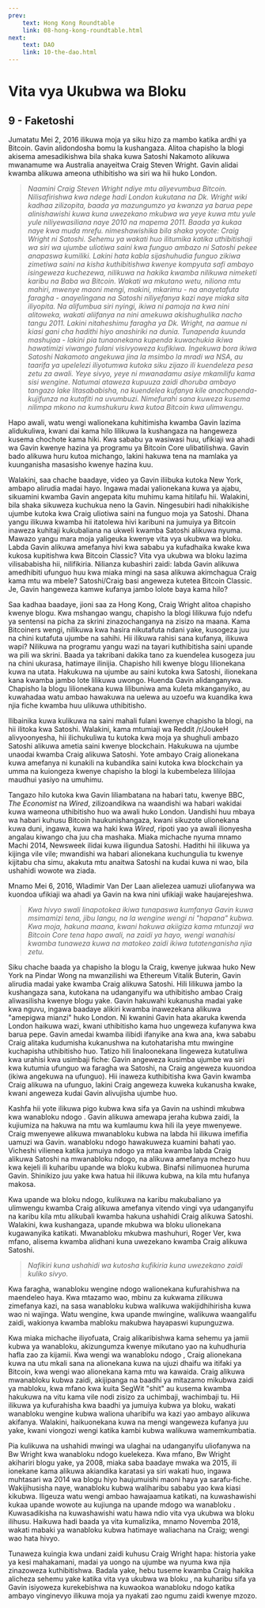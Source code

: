 ```yaml
---
prev:
    text: Hong Kong Roundtable
    link: 08-hong-kong-roundtable.html
next:
    text: DAO
    link: 10-the-dao.html
---
```


# Vita vya Ukubwa wa Bloku 
## 9 - Faketoshi
Jumatatu Mei 2, 2016 ilikuwa moja ya siku hizo za mambo katika ardhi ya Bitcoin.  Gavin alidondosha bomu la kushangaza.  Alitoa chapisho la blogi akisema amesadikishwa bila shaka kuwa Satoshi Nakamoto alikuwa mwanamume wa Australia anayeitwa Craig Steven Wright.  Gavin alidai kwamba alikuwa ameona uthibitisho wa siri wa hii huko London.

> _Naamini Craig Steven Wright ndiye mtu aliyevumbua Bitcoin._
_Nilisafirishwa kwa ndege hadi London kukutana na Dk. Wright wiki kadhaa zilizopita, baada ya mazungumzo ya kwanza ya barua pepe alinishawishi kuwa kuna uwezekano mkubwa wa yeye kuwa mtu yule yule niliyewasiliana naye 2010 na mapema 2011. Baada ya kukaa naye kwa muda mrefu.  nimeshawishika bila shaka yoyote: Craig Wright ni Satoshi._
_Sehemu ya wakati huo ilitumika katika uthibitishaji wa siri wa ujumbe uliotiwa saini kwa funguo ambazo ni Satoshi pekee anapaswa kumiliki.  Lakini hata kabla sijashuhudia funguo zikiwa zimetiwa saini na kisha kuthibitishwa kwenye kompyuta safi ambayo isingeweza kuchezewa, nilikuwa na hakika kwamba nilikuwa nimeketi karibu na Baba wa Bitcoin._
_Wakati wa mkutano wetu, niliona mtu mahiri, mwenye maoni mengi, makini, mkarimu - na anayetafuta faragha - anayelingana na Satoshi niliyefanya kazi naye miaka sita iliyopita.  Na alifumbua siri nyingi, ikiwa ni pamoja na kwa nini alitoweka, wakati aliifanya na nini amekuwa akishughulika nacho tangu 2011. Lakini nitaheshimu faragha ya Dk. Wright, na aamue ni kiasi gani cha hadithi hiyo anashiriki na  dunia._
_Tunapenda kuunda mashujaa - lakini pia tunaonekana kupenda kuwachukia ikiwa hawatimizi viwango fulani visivyoweza kufikiwa.  Ingekuwa bora ikiwa Satoshi Nakamoto angekuwa jina la msimbo la mradi wa NSA, au taarifa ya upelelezi iliyotumwa kutoka siku zijazo ili kuendeleza pesa zetu za awali.  Yeye sivyo, yeye ni mwanadamu asiye mkamilifu kama sisi wengine.  Natumai ataweza kupuuza zaidi dhoruba ambayo tangazo lake litasababisha, na kuendelea kufanya kile anachopenda- kujifunza na kutafiti na uvumbuzi._
_Nimefurahi sana kuweza kusema nilimpa mkono na kumshukuru kwa kutoa Bitcoin kwa ulimwengu_.

Hapo awali, watu wengi walionekana kuhitimisha kwamba Gavin lazima alidukuliwa, kwani dai kama hilo lilikuwa la kushangaza na hangeweza kusema chochote kama hiki.  Kwa sababu ya wasiwasi huu, ufikiaji wa ahadi wa Gavin kwenye hazina ya programu ya Bitcoin Core ulibatilishwa.  Gavin bado alikuwa huru kutoa michango, lakini hakuwa tena na mamlaka ya kuunganisha masasisho kwenye hazina kuu.

Walakini, saa chache baadaye, video ya Gavin iliibuka kutoka New York, ambapo alirudia madai hayo.  Ingawa madai yalionekana kuwa ya ajabu, sikuamini kwamba Gavin angepata kitu muhimu kama hitilafu hii.  Walakini, bila shaka sikuweza kuchukua neno la Gavin.  Ningesubiri hadi nihakikishe ujumbe kutoka kwa Craig uliotiwa saini na funguo moja ya Satoshi.  Dhana yangu ilikuwa kwamba hii itatolewa hivi karibuni na jumuiya ya Bitcoin inaweza kuhitaji kukubaliana na ukweli kwamba Satoshi alikuwa nyuma.  Mawazo yangu mara moja yaligeuka kwenye vita vya ukubwa wa bloku.  Labda Gavin alikuwa amefanya hivi kwa sababu ya kufadhaika kwake kwa kukosa kupitishwa kwa Bitcoin Classic?  Vita vya ukubwa wa bloku lazima vilisababisha hii, nilifikiria.  Nilianza kubashiri zaidi: labda Gavin alikuwa amedhibiti ufunguo huu kwa miaka mingi na sasa alikuwa akimchagua Craig kama mtu wa mbele?  Satoshi/Craig basi angeweza kutetea Bitcoin Classic.  Je, Gavin hangeweza kamwe kufanya jambo lolote baya kama hilo?

Saa kadhaa baadaye, jioni saa za Hong Kong, Craig Wright alitoa chapisho kwenye blogu.  Kwa mshangao wangu, chapisho la blogi lilikuwa fujo ndefu ya sentensi na picha za skrini zinazochanganya na zisizo na maana.  Kama Bitcoiners wengi, nilikuwa kwa hasira nikutafuta ndani yake, kusogeza juu na chini kutafuta ujumbe na sahihi.  Hii ilikuwa rahisi sana kufanya, ilikuwa wapi?  Nilikuwa na programu yangu wazi na tayari kuthibitisha saini upande wa pili wa skrini.  Baada ya takribani dakika tano za kuendelea kusogeza juu na chini ukurasa, hatimaye ilinijia.  Chapisho hili kwenye blogu lilionekana kuwa na utata.  Hakukuwa na ujumbe au saini kutoka kwa Satoshi, ilionekana kana kwamba jambo lote lilikuwa uwongo.  Huenda Gavin alidanganywa.  Chapisho la blogu lilionekana kuwa lilibuniwa ama kuleta mkanganyiko, au kuwahadaa watu ambao hawakuwa na uelewa au uzoefu wa kuandika kwa njia fiche kwamba huu ulikuwa uthibitisho.

Ilibainika kuwa kulikuwa na saini mahali fulani kwenye chapisho la blogi, na hii ilitoka kwa Satoshi.  Walakini, kama mtumiaji wa Reddit /r/JoukeH alivyoonyesha, hii ilichukuliwa tu kutoka kwa moja ya shughuli ambazo Satoshi alikuwa ametia saini kwenye blockchain.  Hakukuwa na ujumbe unaodai kwamba Craig alikuwa Satoshi.  Yote ambayo Craig alionekana kuwa amefanya ni kunakili na kubandika saini kutoka kwa blockchain ya umma na kuiongeza kwenye chapisho la blogi la kubembeleza lililojaa maudhui yasiyo na umuhimu.

Tangazo hilo kutoka kwa Gavin liliambatana na habari tatu, kwenye BBC, _The Economist_ na _Wired_, zilizoandikwa na waandishi wa habari wakidai kuwa wameona uthibitisho huo wa awali huko London.  Uandishi huu mbaya wa habari kuhusu Bitcoin haukunishangaza, kwani sikuzote ulionekana kuwa duni, ingawa, kuwa wa haki kwa _Wired_, ripoti yao ya awali ilionyesha angalau kiwango cha juu cha mashaka.  Miaka michache nyuma mnamo Machi 2014, Newsweek ilidai kuwa iligundua Satoshi.  Hadithi hii ilikuwa ya kijinga vile vile;  mwandishi wa habari alionekana kuchungulia tu kwenye kijitabu cha simu, akakuta mtu anaitwa Satoshi na kudai kuwa ni wao, bila ushahidi wowote wa ziada.

Mnamo Mei 6, 2016, Wladimir Van Der Laan alielezea uamuzi uliofanywa wa kuondoa ufikiaji wa ahadi ya Gavin na kwa nini ufikiaji wake haujarejeshwa.

> _Kwa hivyo swali linapotokea ikiwa tunapaswa kumfanya Gavin kuwa msimamizi tena, jibu langu, na la wengine wengi ni "hapana" kubwa.  Kwa moja, hakuna maana, kwani hakuwa akiigiza kama mtunzaji wa Bitcoin Core tena hapo awali, na zaidi ya hayo, wengi wanahisi kwamba tunaweza kuwa na matokeo zaidi ikiwa tutatenganisha njia zetu._

Siku chache baada ya chapisho la blogu la Craig, kwenye jukwaa huko New York na Pindar Wong na mwanzilishi wa Ethereum Vitalik Buterin, Gavin alirudia madai yake kwamba Craig alikuwa Satoshi.  Hili lilikuwa jambo la kushangaza sana, kutokana na udanganyifu wa uthibitisho ambao Craig aliwasilisha kwenye blogu yake.  Gavin hakuwahi kukanusha madai yake kwa nguvu, ingawa baadaye alikiri kwamba inawezekana alikuwa "amepigwa mianzi" huko London.  Ni kwanini Gavin hata akaruka kwenda London haikuwa wazi, kwani uthibitisho kama huo ungeweza kufanywa kwa barua pepe.  Gavin amedai kwamba ilibidi ifanyike ana kwa ana, kwa sababu Craig alitaka kudumisha kukanushwa na kutohatarisha mtu mwingine kuchapisha uthibitisho huo.  Tatizo hili linaloonekana lingeweza kutatuliwa kwa urahisi kwa usimbaji fiche: Gavin angeweza kusimba ujumbe wa siri kwa kutumia ufunguo wa faragha wa Satoshi, na Craig angeweza kuuondoa (ikiwa angekuwa na ufunguo).  Hii inaweza kuthibitisha kwa Gavin kwamba Craig alikuwa na ufunguo, lakini Craig angeweza kuweka kukanusha kwake, kwani angeweza kudai Gavin alivujisha ujumbe huo.

Kashfa hii yote ilikuwa pigo kubwa kwa sifa ya Gavin na ushindi mkubwa kwa wanabloku ndogo .  Gavin alikuwa amewapa jeraha kubwa zaidi, la kujiumiza na hakuwa na mtu wa kumlaumu kwa hili ila yeye mwenyewe.  Craig mwenyewe alikuwa mwanabloku kubwa na labda hii ilikuwa imefifia uamuzi wa Gavin.  wanabloku ndogo hawakuweza kuamini bahati yao.  Vicheshi vilienea katika jumuiya ndogo ya mtaa kwamba labda Craig alikuwa Satoshi na mwanabloku ndogo, na alikuwa amefanya mchezo huu kwa kejeli ili kuharibu upande wa bloku kubwa.  Binafsi nilimuonea huruma Gavin.  Shinikizo juu yake kwa hatua hii ilikuwa kubwa, na kila mtu hufanya makosa.

Kwa upande wa bloku ndogo, kulikuwa na karibu makubaliano ya ulimwengu kwamba Craig alikuwa amefanya vitendo vingi vya udanganyifu na karibu kila mtu alikubali kwamba hakuna ushahidi Craig alikuwa Satoshi.  Walakini, kwa kushangaza, upande mkubwa wa bloku ulionekana kugawanyika katikati.  Mwanabloku mkubwa mashuhuri, Roger Ver, kwa mfano, alisema kwamba alidhani kuna uwezekano kwamba Craig alikuwa Satoshi.

> _Nafikiri kuna ushahidi wa kutosha kufikiria kuna uwezekano zaidi kuliko sivyo._

Kwa faragha, wanabloku wengine ndogo walionekana kufurahishwa na maendeleo haya.  Kwa mtazamo wao, mbinu za kukwama zilikuwa zimefanya kazi, na sasa wanabloku kubwa walikuwa wakijidhihirisha kuwa wao ni wajinga.  Watu wengine, kwa upande mwingine, walikuwa waangalifu zaidi, wakionya kwamba mabloku makubwa hayapaswi kupunguzwa.

Kwa miaka michache iliyofuata, Craig alikaribishwa kama sehemu ya jamii kubwa ya wanabloku, akizungumza kwenye mikutano yao na kuhudhuria hafla zao za kijamii.  Kwa wengi wa wanabloku ndogo , Craig alionekana kuwa na utu mkali sana na alionekana kuwa na ujuzi dhaifu wa itifaki ya Bitcoin, kwa wengi wao alionekana kama mtu wa kawaida.  Craig alikuwa mwanabloku kubwa zaidi, akijipanga na baadhi ya mitazamo mikubwa zaidi ya mabloku, kwa mfano kwa kuita SegWit "shit" au kusema kwamba hakukuwa na vitu kama vile nodi zisizo za uchimbaji, wachimbaji tu.  Hii ilikuwa ya kufurahisha kwa baadhi ya jumuiya kubwa ya bloku, wakati wanabloku wengine kubwa waliona uharibifu wa kazi yao ambayo alikuwa akifanya.  Walakini, haikuonekana kuwa na mengi wangeweza kufanya juu yake, kwani viongozi wengi katika kambi kubwa walikuwa wamemkumbatia.

Pia kulikuwa na ushahidi mwingi wa ulaghai na udanganyifu uliofanywa na Bw Wright kwa wanabloku ndogo kuelekeza.  Kwa mfano, Bw Wright akihariri blogu yake, ya 2008, miaka saba baadaye mwaka wa 2015, ili ionekane kama alikuwa akiandika karatasi ya siri wakati huo, ingawa muhtasari wa 2014 wa blogu hiyo haujumuishi maoni haya ya sarafu-fiche.  Wakijihusisha naye, wanabloku kubwa waliharibu sababu yao kwa kiasi kikubwa.  Iligeuza watu wengi ambao hawajaamua katikati, na kuwashawishi kukaa upande wowote au kujiunga na upande mdogo wa wanabloku .  Kuwasadikisha na kuwashawishi watu hawa ndio vita vya ukubwa wa bloku ilihusu.  Haikuwa hadi baada ya vita kumalizika, mnamo Novemba 2018, wakati mabaki ya wanabloku kubwa hatimaye waliachana na Craig;  wengi wao hata hivyo.

Tunaweza kuingia kwa undani zaidi kuhusu Craig Wright hapa: historia yake ya kesi mahakamani, madai ya uongo na ujumbe wa nyuma kwa njia zinazoweza kuthibitishwa.  Badala yake, hebu tuseme kwamba Craig hakika alicheza sehemu yake katika vita vya ukubwa wa bloku , na kuharibu sifa ya Gavin isiyoweza kurekebishwa na kuwaokoa wanabloku ndogo katika ambayo vinginevyo ilikuwa moja ya nyakati zao ngumu zaidi kwenye mzozo.

